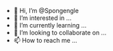 - 👋 Hi, I’m @Spongengle
- 👀 I’m interested in ...
- 🌱 I’m currently learning ...
- 💞️ I’m looking to collaborate on ...
- 📫 How to reach me ...

<!---
Spongengle/Spongengle is a ✨ special ✨ repository because its `README.md` (this file) appears on your GitHub profile.
You can click the Preview link to take a look at your changes.
--->
